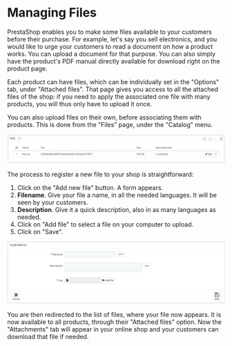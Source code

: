 # Managing Files

PrestaShop enables you to make some files available to your customers before their purchase. For example, let's say you sell electronics, and you would like to urge your customers to read a document on how a product works. You can upload a document for that purpose. You can also simply have the product's PDF manual directly available for download right on the product page.

Each product can have files, which can be individually set in the "Options" tab, under "Attached files". That page gives you access to all the attached files of the shop: if you need to apply the associated one file with many products, you will thus only have to upload it once.

You can also upload files on their own, before associating them with products. This is done from the "Files" page, under the "Catalog" menu.

![](../../../.gitbook/assets/51839283%20%283%29%20%283%29%20%281%29.png)

The process to register a new file to your shop is straightforward:

1. Click on the "Add new file" button. A form appears.
2. **Filename**. Give your file a name, in all the needed languages. It will be seen by your customers.
3. **Description**. Give it a quick description, also in as many languages as needed.
4. Click on "Add file" to select a file on your computer to upload.
5. Click on "Save".  

![](../../../.gitbook/assets/51839284%20%283%29%20%283%29%20%282%29.png)

You are then redirected to the list of files, where your file now appears. It is now available to all products, through their "Attached files" option. Now the "Attachments" tab will appear in your online shop and your customers can download that file if needed.

